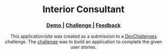 <h1 align="center">Interior Consultant</h1>

<div align="center">
  <h3>
    <a href="https://interior-consultant-master.web.app/" target="_blank">
      Demo
    </a>
    <span> | </span>
    <a href="https://devchallenges.io/challenges/Jymh2b2FyebRTUljkNcb" target="_blank">
      Challenge
    </a>
    <span> | </span>
    <a href="mailto: pangestu.ncp@gmail.com" target="_blank">
      Feedback
    </a>
  </h3>
</div>

<p align="center">This application/site was created as a submission to a <a href="https://devchallenges.io/paths/responsive-web-developer">DevChallenges</a> challenge. The <a href="https://devchallenges.io/challenges/Jymh2b2FyebRTUljkNcb">challenge</a> was to build an application to complete the given user stories.</p>
